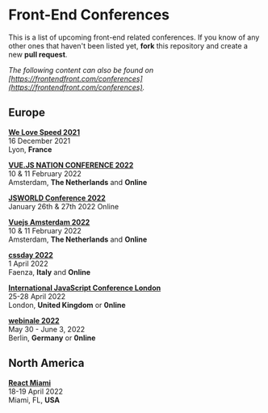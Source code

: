 # Front-End Conferences

This is a list of upcoming front-end related conferences. If you know of any other ones that haven't been listed yet, **fork** this repository and create a new **pull request**.

*The following content can also be found on [https://frontendfront.com/conferences](https://frontendfront.com/conferences).*

## Europe

[**We Love Speed 2021**](https://www.welovespeed.com/en/2021/)  
16 December 2021  
Lyon, **France**

[**VUE.JS NATION CONFERENCE 2022**](https://vuejsnation.com/)  
10 & 11 February 2022  
Amsterdam, **The Netherlands** and **Online**

[**JSWORLD Conference 2022**](https://jsworldconference.com?ref=frontendfront)  
January 26th & 27th 2022
Online

[**Vuejs Amsterdam 2022**](https://vuejs.amsterdam?ref=frontendfront)  
10 & 11 February 2022  
Amsterdam, **The Netherlands** and **Online**

[**cssday 2022**](https://cssday.it)  
1 April 2022  
Faenza, **Italy** and **Online**

[**International JavaScript Conference London**](https://javascript-conference.com/london/)  
25-28 April 2022  
London, **United Kingdom** or **0nline**

[**webinale 2022**](https://webinale.de/en/)  
May 30 - June 3, 2022  
Berlin, **Germany** or **0nline**

## North America

[**React Miami**](https://www.reactmiami.com/)  
18-19 April 2022  
Miami, FL, **USA**
